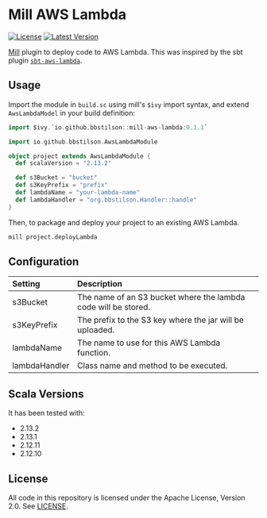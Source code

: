 # Mill AWS Lambda

<!-- [![Build Status](https://api.travis-ci.org/bbstilson/mill-aws-lambda.svg)](https://travis-ci.org/bbstilson/mill-aws-lambda) -->
[![License](https://img.shields.io/github/license/bbstilson/mill-aws-lambda.svg)](https://opensource.org/licenses/Apache-2.0)
[![Latest Version](https://img.shields.io/maven-central/v/io.github.bbstilson/mill-aws-lambda_2.13.svg)](http://search.maven.org/#search%7Cga%7C1%7Cg%3A%22io.github.bbstilson%22%20AND%20a%3A%22mill-aws-lambda_2.13%22)


[Mill](http://www.lihaoyi.com/mill/) plugin to deploy code to AWS Lambda. This was inspired by the sbt plugin [`sbt-aws-lambda`](https://github.com/saksdirect/sbt-aws-lambda).

## Usage

Import the module in `build.sc` using mill's `$ivy` import syntax, and extend `AwsLambdaModel` in your build definition:

```scala
import $ivy.`io.github.bbstilson::mill-aws-lambda:0.1.1`

import io.github.bbstilson.AwsLambdaModule

object project extends AwsLambdaModule {
  def scalaVersion = "2.13.2"

  def s3Bucket = "bucket"
  def s3KeyPrefix = "prefix"
  def lambdaName = "your-lambda-name"
  def lambdaHandler = "org.bbstilson.Handler::handle"
}
```

Then, to package and deploy your project to an existing AWS Lambda.

```bash
mill project.deployLambda
```

## Configuration

| Setting  | Description |
|:----------|:---------------|
| s3Bucket | The name of an S3 bucket where the lambda code will be stored. |
| s3KeyPrefix | The prefix to the S3 key where the jar will be uploaded. |
| lambdaName | The name to use for this AWS Lambda function. |
| lambdaHandler | Class name and method to be executed. |

## Scala Versions

It has been tested with:

* 2.13.2
* 2.13.1
* 2.12.11
* 2.12.10

## License

All code in this repository is licensed under the Apache License, Version 2.0.  See [LICENSE](./LICENSE).
